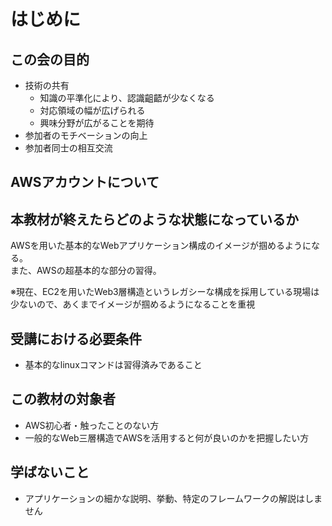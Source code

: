 # はじめに

## この会の目的
* 技術の共有
  * 知識の平準化により、認識齟齬が少なくなる
  * 対応領域の幅が広げられる
  * 興味分野が広がることを期待
* 参加者のモチベーションの向上
* 参加者同士の相互交流

## AWSアカウントについて

[//]: # (弊社で用意しているIAMアカウントの展開)

## 本教材が終えたらどのような状態になっているか
AWSを用いた基本的なWebアプリケーション構成のイメージが掴めるようになる。<br>
また、AWSの超基本的な部分の習得。

※現在、EC2を用いたWeb3層構造というレガシーな構成を採用している現場は少ないので、あくまでイメージが掴めるようになることを重視

## 受講における必要条件
* 基本的なlinuxコマンドは習得済みであること

## この教材の対象者
* AWS初心者・触ったことのない方
* 一般的なWeb三層構造でAWSを活用すると何が良いのかを把握したい方

## 学ばないこと
* アプリケーションの細かな説明、挙動、特定のフレームワークの解説はしません

